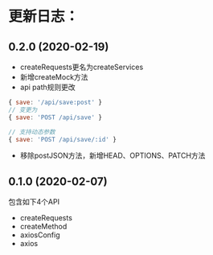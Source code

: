 # 更新日志：

## 0.2.0 (2020-02-19)
* createRequests更名为createServices
* 新增createMock方法
* api path规则更改
```js
{ save: '/api/save:post' }
// 变更为
{ save: 'POST /api/save' }

// 支持动态参数
{ save: 'POST /api/save/:id' }
```
* 移除postJSON方法，新增HEAD、OPTIONS、PATCH方法

## 0.1.0 (2020-02-07)
包含如下4个API
* createRequests
* createMethod
* axiosConfig
* axios
